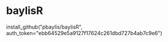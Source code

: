 # baylisR

install_github("pbaylis/baylisR", auth_token="ebb64529e5a9127f17624c261dbd727b4ab7c9e6")
